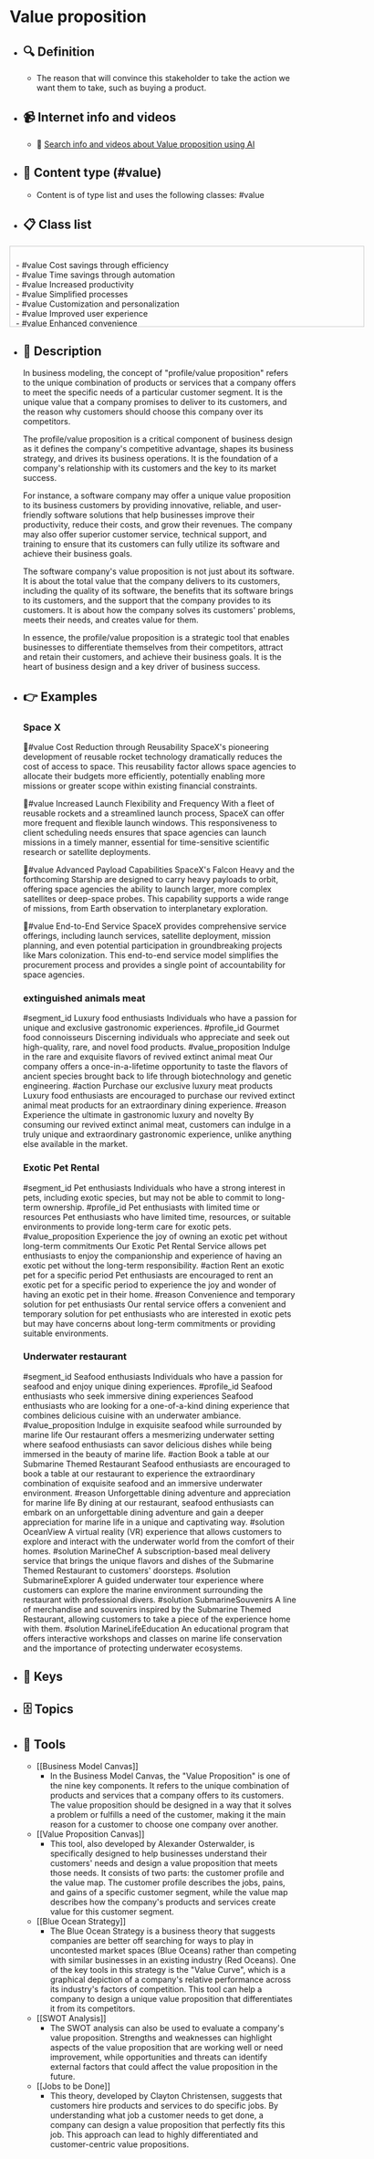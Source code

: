 # Value proposition
- ## 🔍 Definition
  - The reason that will convince this stakeholder to take the action we want them to take, such as buying a product.
- ## 📹 Internet info and videos
  - 🤖 [Search info and videos about Value proposition using AI](https://www.perplexity.ai/search?q=videos+about+Value+proposition:+The+reason+that+will+convince+this+stakeholder+to+perform+the+action+we+want+them+to+do,+such+as+buying+a+product.
)
- ## 📰 Content type (#value)
  - Content is of type list and uses the following classes: #value

- ## 📋 Class list

<div style='max-height: 120px; overflow-y: auto; border: 1px solid #ccc; padding: 10px; width: 600px;'>
  <ul style='list-style-type: none; padding-left: 0;'>


<li>- #value  Cost savings through efficiency</li>
<li>- #value  Time savings through automation</li>
<li>- #value  Increased productivity</li>
<li>- #value  Simplified processes</li>
<li>- #value  Customization and personalization</li>
<li>- #value  Improved user experience</li>
<li>- #value  Enhanced convenience</li>
<li>- #value  Access to exclusive content or features</li>
<li>- #value  Better quality or performance</li>
<li>- #value  Risk reduction or mitigation</li>
<li>- #value  Security and data protection</li>
<li>- #value  Seamless integration with existing systems</li>
<li>- #value  Scalability and flexibility</li>
<li>- #value  Innovation and cutting-edge technology</li>
<li>- #value  Competitive pricing</li>
<li>- #value  Transparent pricing and billing</li>
<li>- #value  Expertise and industry knowledge</li>
<li>- #value  Proactive customer support</li>
<li>- #value  Fast and reliable customer service</li>
<li>- #value  Training and educational resources</li>
<li>- #value  Collaboration and teamwork tools</li>
<li>- #value  Real-time analytics and reporting</li>
<li>- #value  Predictive analytics and insights</li>
<li>- #value  Improved decision-making capabilities</li>
<li>- #value  Actionable recommendations</li>
<li>- #value  Streamlined communication and collaboration</li>
<li>- #value  Increased visibility and transparency</li>
<li>- #value  Social responsibility and sustainability</li>
<li>- #value  Accessibility and inclusivity</li>
<li>- #value  Gamification and engagement</li>
<li>- #value  A sense of community and belonging</li>
<li>- #value  Partnership opportunities</li>
<li>- #value  Continuous product updates and enhancements</li>
<li>- #value  Seamless onboarding process</li>
<li>- #value  Time-to-market acceleration</li>
<li>- #value  Increased revenue generation</li>
<li>- #value  Cost-effective advertising and marketing</li>
<li>- #value  Enhanced brand reputation</li>
<li>- #value  Strong network and industry connections</li>
<li>- #value  Access to a diverse marketplace</li>
<li>- #value  Easy-to-use interface and navigation</li>
<li>- #value  Cross-platform compatibility</li>
<li>- #value  Multilingual support</li>
<li>- #value  Offline accessibility</li>
<li>- #value  Collaborative problem-solving</li>
<li>- #value  Targeted marketing campaigns</li>
<li>- #value  Integration with popular tools and services</li>
<li>- #value  Access to a large user base or customer network</li>
<li>- #value  Early access to new features or beta testing</li>
<li>- #value  Frequent product updates based on user feedback</li>
<li>- #value  Reduced environmental footprint</li>
<li>- #value  Enhanced supply chain management</li>
<li>- #value  Integration with emerging technologies (e.g., AI, blockchain)</li>
<li>- #value  Seamless cross-channel customer experience</li>
<li>- #value  Enhanced data privacy and consent management</li>
<li>- #value  Compliant with industry regulations</li>
<li>- #value  Assistance with compliance and regulatory requirements</li>
<li>- #value  Real-time inventory management</li>
<li>- #value  Improved order fulfillment and logistics</li>
<li>- #value  Personalized recommendations and suggestions</li>
<li>- #value  Access to exclusive events or experiences</li>
<li>- #value  Integration with popular social media platforms</li>
<li>- #value  Enhanced project management capabilities</li>
<li>- #value  Improved team collaboration and communication</li>
<li>- #value  Reduced administrative overhead</li>
<li>- #value  Simplified financial management and reporting</li>
<li>- #value  Customizable reporting and analytics dashboards</li>
<li>- #value  Data visualization and storytelling capabilities</li>
<li>- #value  Improved customer retention and loyalty</li>
<li>- #value  Increased customer lifetime value</li>
<li>- #value  Reduced customer acquisition costs</li>
<li>- #value  Simplified subscription management</li>
<li>- #value  Enhanced data security and encryption</li>
<li>- #value  Seamless data migration and integration</li>
<li>- #value  Robust disaster recovery and backup solutions</li>
<li>- #value  Compliance with industry standards and regulations</li>
<li>- #value  Enhanced compliance and risk management</li>
<li>- #value  Improved employee engagement and satisfaction</li>
<li>- #value  Streamlined performance management and feedback</li>
<li>- #value  Efficient and accurate recruitment and onboarding processes</li>
<li>- #value  Enhanced predictive modeling and forecasting</li>
<li>- #value  Advanced data visualization and storytelling capabilities</li>
<li>- #value  Seamless cross-border transactions</li>
<li>- #value  Improved customer self-service options</li>
<li>- #value  Real-time tracking and delivery updates</li>
<li>- #value  Personalized loyalty programs and rewards</li>
<li>- #value  Access to a curated marketplace or exclusive products</li>
<li>- #value  Integrated project management and collaboration tools</li>
<li>- #value  Simplified compliance and audit processes</li>
<li>- #value  Enhanced customer data analytics and insights</li>
<li>- #value  Improved regulatory compliance and reporting</li>
<li>- #value  Seamless integration with third-party APIs</li>
<li>- #value  Centralized data management and synchronization</li>
<li>- #value  Access to a dedicated account manager or customer success team</li>
<li>- #value  On-demand professional services or consultations</li>
<li>- #value  Enhanced customer feedback and sentiment analysis</li>
<li>- #value  Streamlined employee onboarding and training</li>
<li>- #value  Integrated marketing automation and campaign management</li>
<li>- #value  AI-powered chatbots for customer support and engagement</li>
<li>- #value  Enhanced data governance and data quality management</li>
<li>- #value  Seamless integration with CRM systems</li>
<li>- #value  Customizable templates and workflows</li>
<li>- #value  Advanced inventory forecasting and management</li>
<li>- #value  Streamlined contract management and e-signatures</li>
<li>- #value  Enhanced risk assessment and mitigation strategies</li>
<li>- #value  Augmented reality (AR) or virtual reality (VR) experiences</li>
<li>- #value  Interactive and immersive customer presentations</li>
<li>- #value  Access to industry benchmarking and best practices</li>
<li>- #value  Integrated customer satisfaction surveys and feedback loops</li>
<li>- #value  Gamified learning and training programs</li>
<li>- #value  Enhanced compliance with accessibility standards</li>
<li>- #value  Simplified tax calculations and reporting</li>
<li>- #value  Seamless integration with popular payment gateways</li>
<li>- #value  Real-time sentiment analysis and social listening</li>
<li>- #value  Integrated customer journey mapping and optimization</li>
<li>- #value  Enhanced data privacy controls and consent management</li>
<li>- #value  Streamlined supplier management and collaboration</li>
<li>- #value  Intelligent content recommendation engines</li>
<li>- #value  Access to a network of industry experts and advisors</li>
<li>- #value  Improved energy efficiency and sustainability practices</li>
<li>- #value  Real-time monitoring and alerts for critical metrics</li>
<li>- #value  Seamless integration with project management tools</li>
<li>- #value  Advanced fraud detection and prevention measures</li>
<li>- #value  Interactive customer support and troubleshooting guides</li>
<li>- #value  Enhanced compliance with data protection regulations</li>
<li>- #value  Streamlined performance tracking and reporting</li>
<li>- #value  Integrated remote collaboration and communication tools</li>
<li>- #value  AI-powered personal assistants for productivity and organization</li>
<li>- #value  Seamless integration with email marketing platforms</li>
<li>- #value  Enhanced quality control and assurance processes</li>
<li>- #value  Real-time inventory tracking and management</li>
<li>- #value  Integrated customer feedback and review management</li>
<li>- #value  Automated lead generation and nurturing campaigns</li>
<li>- #value  Access to an extensive library of educational resources</li>
<li>- #value  Enhanced asset management and tracking capabilities</li>
<li>- #value  Integrated customer sentiment analysis and social media monitoring</li>
<li>- #value  Streamlined employee performance evaluations</li>
<li>- #value  AI-powered content creation and optimization tools</li>
<li>- #value  Integrated customer loyalty and referral programs</li>
<li>- #value  Simplified event management and ticketing solutions</li>

  </ul>
</div>

- ## 📖 Description
  In business modeling, the concept of "profile/value proposition" refers to the unique combination of products or services that a company offers to meet the specific needs of a particular customer segment. It is the unique value that a company promises to deliver to its customers, and the reason why customers should choose this company over its competitors. 
  
  The profile/value proposition is a critical component of business design as it defines the company's competitive advantage, shapes its business strategy, and drives its business operations. It is the foundation of a company's relationship with its customers and the key to its market success.
  
  For instance, a software company may offer a unique value proposition to its business customers by providing innovative, reliable, and user-friendly software solutions that help businesses improve their productivity, reduce their costs, and grow their revenues. The company may also offer superior customer service, technical support, and training to ensure that its customers can fully utilize its software and achieve their business goals.
  
  The software company's value proposition is not just about its software. It is about the total value that the company delivers to its customers, including the quality of its software, the benefits that its software brings to its customers, and the support that the company provides to its customers. It is about how the company solves its customers' problems, meets their needs, and creates value for them.
  
  In essence, the profile/value proposition is a strategic tool that enables businesses to differentiate themselves from their competitors, attract and retain their customers, and achieve their business goals. It is the heart of business design and a key driver of business success.
- ## 👉 Examples
  ### Space X
  💎#value Cost Reduction through Reusability
  SpaceX's pioneering development of reusable rocket technology dramatically reduces the cost of access to space. This reusability factor allows space agencies to allocate their budgets more efficiently, potentially enabling more missions or greater scope within existing financial constraints.
  
  💎#value Increased Launch Flexibility and Frequency
  With a fleet of reusable rockets and a streamlined launch process, SpaceX can offer more frequent and flexible launch windows. This responsiveness to client scheduling needs ensures that space agencies can launch missions in a timely manner, essential for time-sensitive scientific research or satellite deployments.
  
  💎#value Advanced Payload Capabilities
  SpaceX's Falcon Heavy and the forthcoming Starship are designed to carry heavy payloads to orbit, offering space agencies the ability to launch larger, more complex satellites or deep-space probes. This capability supports a wide range of missions, from Earth observation to interplanetary exploration.
  
  💎#value End-to-End Service
  SpaceX provides comprehensive service offerings, including launch services, satellite deployment, mission planning, and even potential participation in groundbreaking projects like Mars colonization. This end-to-end service model simplifies the procurement process and provides a single point of accountability for space agencies.
  ### 
  
  ### extinguished animals meat
  #segment_id Luxury food enthusiasts
  	Individuals who have a passion for unique and exclusive gastronomic experiences.
  #profile_id Gourmet food connoisseurs
  	Discerning individuals who appreciate and seek out high-quality, rare, and novel food products.
  #value_proposition Indulge in the rare and exquisite flavors of revived extinct animal meat
  	Our company offers a once-in-a-lifetime opportunity to taste the flavors of ancient species brought back to life through biotechnology and genetic engineering.
  #action Purchase our exclusive luxury meat products
  	Luxury food enthusiasts are encouraged to purchase our revived extinct animal meat products for an extraordinary dining experience.
  #reason Experience the ultimate in gastronomic luxury and novelty
  	By consuming our revived extinct animal meat, customers can indulge in a truly unique and extraordinary gastronomic experience, unlike anything else available in the market.
  ### Exotic Pet Rental
  #segment_id Pet enthusiasts
  	Individuals who have a strong interest in pets, including exotic species, but may not be able to commit to long-term ownership.
  #profile_id Pet enthusiasts with limited time or resources
  	Pet enthusiasts who have limited time, resources, or suitable environments to provide long-term care for exotic pets.
  #value_proposition Experience the joy of owning an exotic pet without long-term commitments
  	Our Exotic Pet Rental Service allows pet enthusiasts to enjoy the companionship and experience of having an exotic pet without the long-term responsibility.
  #action Rent an exotic pet for a specific period
  	Pet enthusiasts are encouraged to rent an exotic pet for a specific period to experience the joy and wonder of having an exotic pet in their home.
  #reason Convenience and temporary solution for pet enthusiasts
  	Our rental service offers a convenient and temporary solution for pet enthusiasts who are interested in exotic pets but may have concerns about long-term commitments or providing suitable environments.
  ### Underwater restaurant
  #segment_id Seafood enthusiasts
  	Individuals who have a passion for seafood and enjoy unique dining experiences.
  #profile_id Seafood enthusiasts who seek immersive dining experiences
  	Seafood enthusiasts who are looking for a one-of-a-kind dining experience that combines delicious cuisine with an underwater ambiance.
  #value_proposition Indulge in exquisite seafood while surrounded by marine life
  	Our restaurant offers a mesmerizing underwater setting where seafood enthusiasts can savor delicious dishes while being immersed in the beauty of marine life.
  #action Book a table at our Submarine Themed Restaurant
  	Seafood enthusiasts are encouraged to book a table at our restaurant to experience the extraordinary combination of exquisite seafood and an immersive underwater environment.
  #reason Unforgettable dining adventure and appreciation for marine life
  	By dining at our restaurant, seafood enthusiasts can embark on an unforgettable dining adventure and gain a deeper appreciation for marine life in a unique and captivating way.
  #solution OceanView
  	A virtual reality (VR) experience that allows customers to explore and interact with the underwater world from the comfort of their homes.
  #solution MarineChef
  	A subscription-based meal delivery service that brings the unique flavors and dishes of the Submarine Themed Restaurant to customers' doorsteps.
  #solution SubmarineExplorer
  	A guided underwater tour experience where customers can explore the marine environment surrounding the restaurant with professional divers.
  #solution SubmarineSouvenirs
  	A line of merchandise and souvenirs inspired by the Submarine Themed Restaurant, allowing customers to take a piece of the experience home with them.
  #solution MarineLifeEducation
  	An educational program that offers interactive workshops and classes on marine life conservation and the importance of protecting underwater ecosystems.
- ## 🔑 Keys
  
- ## 🗄️ Topics
  
- ## 🧰 Tools
  - [[Business Model Canvas]]
    - In the Business Model Canvas, the "Value Proposition" is one of the nine key components. It refers to the unique combination of products and services that a company offers to its customers. The value proposition should be designed in a way that it solves a problem or fulfills a need of the customer, making it the main reason for a customer to choose one company over another.
  - [[Value Proposition Canvas]]
    - This tool, also developed by Alexander Osterwalder, is specifically designed to help businesses understand their customers' needs and design a value proposition that meets those needs. It consists of two parts: the customer profile and the value map. The customer profile describes the jobs, pains, and gains of a specific customer segment, while the value map describes how the company's products and services create value for this customer segment.
  - [[Blue Ocean Strategy]]
    - The Blue Ocean Strategy is a business theory that suggests companies are better off searching for ways to play in uncontested market spaces (Blue Oceans) rather than competing with similar businesses in an existing industry (Red Oceans). One of the key tools in this strategy is the "Value Curve", which is a graphical depiction of a company's relative performance across its industry's factors of competition. This tool can help a company to design a unique value proposition that differentiates it from its competitors.
  - [[SWOT Analysis]]
    - The SWOT analysis can also be used to evaluate a company's value proposition. Strengths and weaknesses can highlight aspects of the value proposition that are working well or need improvement, while opportunities and threats can identify external factors that could affect the value proposition in the future.
  - [[Jobs to be Done]]
    - This theory, developed by Clayton Christensen, suggests that customers hire products and services to do specific jobs. By understanding what job a customer needs to get done, a company can design a value proposition that perfectly fits this job. This approach can lead to highly differentiated and customer-centric value propositions.
